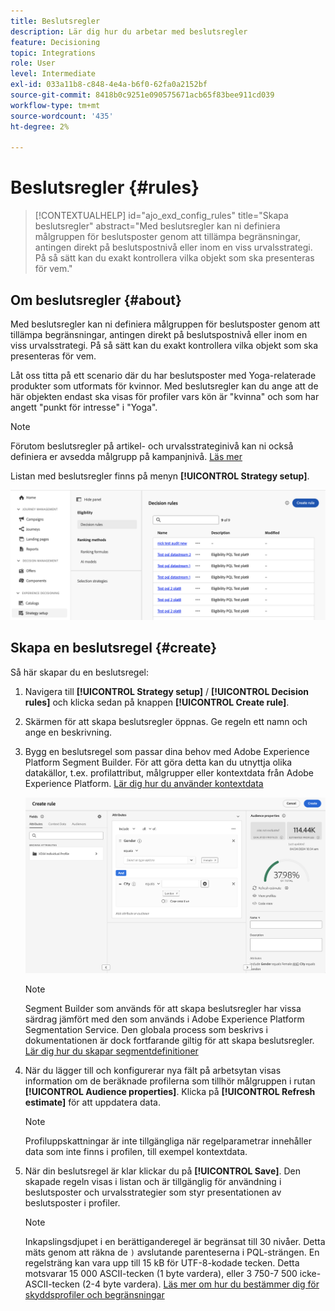 ```yaml
---
title: Beslutsregler
description: Lär dig hur du arbetar med beslutsregler
feature: Decisioning
topic: Integrations
role: User
level: Intermediate
exl-id: 033a11b8-c848-4e4a-b6f0-62fa0a2152bf
source-git-commit: 8418b0c9251e090575671acb65f83bee911cd039
workflow-type: tm+mt
source-wordcount: '435'
ht-degree: 2%

---
```


# Beslutsregler {#rules}

>[!CONTEXTUALHELP]
>id="ajo_exd_config_rules"
>title="Skapa beslutsregler"
>abstract="Med beslutsregler kan ni definiera målgruppen för beslutsposter genom att tillämpa begränsningar, antingen direkt på beslutspostnivå eller inom en viss urvalsstrategi. På så sätt kan du exakt kontrollera vilka objekt som ska presenteras för vem."

## Om beslutsregler {#about}

Med beslutsregler kan ni definiera målgruppen för beslutsposter genom att tillämpa begränsningar, antingen direkt på beslutspostnivå eller inom en viss urvalsstrategi. På så sätt kan du exakt kontrollera vilka objekt som ska presenteras för vem.

Låt oss titta på ett scenario där du har beslutsposter med Yoga-relaterade produkter som utformats för kvinnor. Med beslutsregler kan du ange att de här objekten endast ska visas för profiler vars kön är &quot;kvinna&quot; och som har angett &quot;punkt för intresse&quot; i &quot;Yoga&quot;.

>[!NOTE]
>
>Förutom beslutsregler på artikel- och urvalsstrateginivå kan ni också definiera er avsedda målgrupp på kampanjnivå. [Läs mer](../campaigns/create-campaign.md#audience)

Listan med beslutsregler finns på menyn **[!UICONTROL Strategy setup]**.

![](assets/decision-rules-list.png)

## Skapa en beslutsregel {#create}

Så här skapar du en beslutsregel:

1. Navigera till **[!UICONTROL Strategy setup]** / **[!UICONTROL Decision rules]** och klicka sedan på knappen **[!UICONTROL Create rule]**.

1. Skärmen för att skapa beslutsregler öppnas. Ge regeln ett namn och ange en beskrivning.

1. Bygg en beslutsregel som passar dina behov med Adobe Experience Platform Segment Builder. För att göra detta kan du utnyttja olika datakällor, t.ex. profilattribut, målgrupper eller kontextdata från Adobe Experience Platform. [Lär dig hur du använder kontextdata](#context-data)

   ![](assets/decision-rules-build.png)

   >[!NOTE]
   >
   >Segment Builder som används för att skapa beslutsregler har vissa särdrag jämfört med den som används i Adobe Experience Platform Segmentation Service.  Den globala process som beskrivs i dokumentationen är dock fortfarande giltig för att skapa beslutsregler. [Lär dig hur du skapar segmentdefinitioner](../audience/creating-a-segment-definition.md)

1. När du lägger till och konfigurerar nya fält på arbetsytan visas information om de beräknade profilerna som tillhör målgruppen i rutan **[!UICONTROL Audience properties]**. Klicka på **[!UICONTROL Refresh estimate]** för att uppdatera data.

   >[!NOTE]
   >
   >Profiluppskattningar är inte tillgängliga när regelparametrar innehåller data som inte finns i profilen, till exempel kontextdata.

1. När din beslutsregel är klar klickar du på **[!UICONTROL Save]**. Den skapade regeln visas i listan och är tillgänglig för användning i beslutsposter och urvalsstrategier som styr presentationen av beslutsposter i profiler.

   >[!NOTE]
   >
   >Inkapslingsdjupet i en berättiganderegel är begränsat till 30 nivåer. Detta mäts genom att räkna de `)` avslutande parenteserna i PQL-strängen. En regelsträng kan vara upp till 15 kB för UTF-8-kodade tecken. Detta motsvarar 15 000 ASCII-tecken (1 byte vardera), eller 3 750-7 500 icke-ASCII-tecken (2-4 byte vardera). [Läs mer om hur du bestämmer dig för skyddsprofiler och begränsningar](gs-experience-decisioning.md#guardrails)
